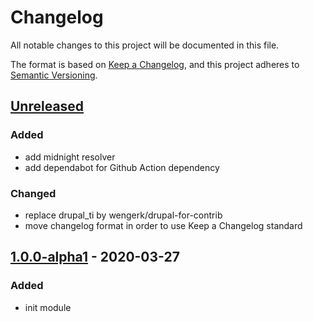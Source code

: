 # Changelog
All notable changes to this project will be documented in this file.

The format is based on [Keep a Changelog](https://keepachangelog.com/en/1.0.0/),
and this project adheres to [Semantic Versioning](https://semver.org/spec/v2.0.0.html).

## [Unreleased]
### Added
- add midnight resolver
- add dependabot for Github Action dependency

### Changed
- replace drupal_ti by wengerk/drupal-for-contrib
- move changelog format in order to use Keep a Changelog standard

## [1.0.0-alpha1] - 2020-03-27
### Added
- init module

[Unreleased]: https://github.com/antistatique/drupal-timesup/compare/8.x-1.0-alpha1...HEAD
[1.0.0-alpha1]: https://github.com/antistatique/drupal-timesup/releases/tag/8.x-1.0-alpha1
